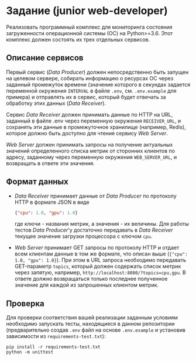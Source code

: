 # Задание (junior web-developer)

Реализовать программный комплекс для мониторинга состояния загруженности 
операционной системы (ОС) на Python>=3.6. 
Этот комплекс должен состоять их трех отдельных сервисов.

## Описание сервисов

Первый сервис (*Data Producer*) должен непосредственно быть запущен на целевом 
сервере, собирать информацию о ресурсах ОС через заданный промежуток времени 
(значение которого в секундах задается переменной окружения `INTERVAL` в файле 
`.env`, см. `.env.example` для примера) и отправлять их в сервис, 
который будет отвечать за обработку этих данных (*Data Receiver*). 

Сервис *Data Receiver* должен принимать данные по HTTP на URL, 
заданный в файле .env через переменную окружения `RECEIVER_URL`, 
и сохранять эти данные в промежуточное хранилище (например, Redis), которое должно быть доступно 
для чтения сервису *Web Server*.

*Web Server* должен принимать запросы на получение актуальных значений определенного списка метрик 
от сторонних клиентов по адресу, заданному 
через переменную окружения `WEB_SERVER_URL`, и возвращать в ответе эти значения.

## Формат данных

* *Data Receiver* принимает данные от *Data Producer* по протоколу HTTP в формате JSON в виде
    ```json
    {"cpu": 1.0, "gpu": 1.0}
    ```
    где ключи - названия метрик, а значения - их величины. 
    Для работы тестов *Data Producer*'у достаточно передавать в *Data Receiver* текущее 
    значение загрузки процессора c ключом `cpu`.

* *Web Server* принимает GET запросы по протоколу HTTP и отдает
всем клиентам данные в том же формате, что описан выше (`{"cpu": 1.0, "gpu": 1.0}`).
При этом в URL запроса необходимо передавать GET-параметр `topics`, который должен 
содержать список метрик через запятую, например, `http://localhost:8080/?topics=cpu,gpu`. 
В ответе должно возвращаться только последнее полученное значение для каждой из запрошенных клиентом метрик.

## Проверка
Для проверки соответствия вашей реализации заданным условиям необходимо запускать тесты, 
находящиеся в данном репозитории (предварительно создав `.env` файл на основе `.env.example` 
и установив зависимости из `requirements-test.txt`):
 
```shell script
pip install -r requirements-test.txt
python -m unittest
```
